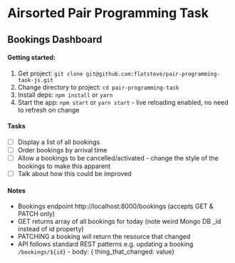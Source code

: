 # Airsorted Pair Programming Task

## Bookings Dashboard

#### Getting started:

1.  Get project: `git clone git@github.com:flatsteve/pair-programming-task-js.git`
2.  Change directory to project: `cd pair-programming-task`
3.  Install deps: `npm install` or `yarn`
4.  Start the app: `npm start` or `yarn start` - live reloading enabled, no need to refresh on change

#### Tasks

- [ ] Display a list of all bookings
- [ ] Order bookings by arrival time
- [ ] Allow a bookings to be cancelled/activated - change the style of the bookings to make this apparent
- [ ] Talk about how this could be improved

#### Notes

- Bookings endpoint http://localhost:8000/bookings (accepts GET & PATCH only)
- GET returns array of all bookings for today (note weird Mongo DB \_id instead of id property)
- PATCHING a booking will return the resource that changed
- API follows standard REST patterns e.g. updating a booking `/bookings/${id}` - body: { thing_that_changed: value}
